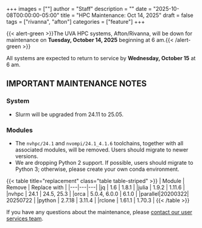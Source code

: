 +++
images = [""]
author = "Staff"
description = ""
date = "2025-10-08T00:00:00-05:00"
title = "HPC Maintenance: Oct 14, 2025"
draft = false
tags = ["rivanna", "afton"]
categories = ["feature"]
+++

{{< alert-green >}}The UVA HPC systems, Afton/Rivanna, will be down for maintenance on <strong>Tuesday, October 14, 2025</strong> beginning at 6 am.{{< /alert-green >}}

All systems are expected to return to service by **Wednesday, October 15** at 6 am.

## IMPORTANT MAINTENANCE NOTES

### System

- Slurm will be upgraded from 24.11 to 25.05.

### Modules

- The `nvhpc/24.1` and `nvompi/24.1_4.1.6` toolchains, together with all associated modules, will be removed. Users should migrate to newer versions.
- We are dropping Python 2 support. If possible, users should migrate to Python 3; otherwise, please create your own conda environment.

{{< table title="replacement" class="table table-striped" >}}
| Module | Remove | Replace with |
|---|---|---|
|jq      | 1.6    | 1.8.1 |
|julia   | 1.9.2  | 1.11.6 |
|nvhpc   | 24.1   | 24.5, 25.3 |
|orca    | 5.0.4, 6.0.0 | 6.1.0 |
|parallel|20200322| 20250722 |
|python  | 2.7.18 | 3.11.4 |
|rclone  | 1.61.1 | 1.70.3 |
{{< /table >}}

If you have any questions about the maintenance, please [contact our user services team](https://www.rc.virginia.edu/support/). 
